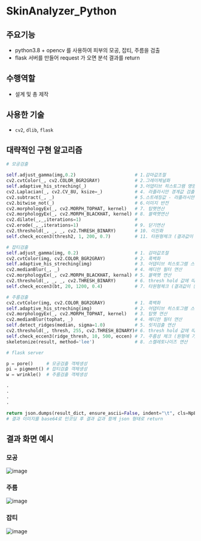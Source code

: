 # SkinAnalyzer_Python

## 주요기능

- python3.8 + opencv 를 사용하여 피부의 모공, 잡티, 주름을 검출 
- flask 서버를 만들어 request 가 오면 분석 결과를 return

## 수행역할
- 설계 및 총 제작

## 사용한 기술
- `cv2`, `dlib`, `flask`

## 대략적인 구현 알고리즘
``` python
# 모공검출

self.adjust_gamma(img,0.2)                      # 1.감마값조절
cv2.cvtColor(_, cv2.COLOR_BGR2GRAY)             # 2.그레이체널화
self.adaptive_his_streching(_)                  # 3.어댑티브 히스토그램 명암대비
cv2.Laplacian(_, cv2.CV_8U, ksize=_)            # 4. 라플라시안 경계값 검출
cv2.subtract(_, _)                              # 5.스트레칭값 - 라플라시안 값
cv2.bitwise_not(_)                              # 6.이미지 반전
cv2.morphologyEx(_, cv2.MORPH_TOPHAT, kernel)   # 7. 탑햇연산
cv2.morphologyEx(_, cv2.MORPH_BLACKHAT, kernel) # 8. 블랙햇연산
cv2.dilate(_,_,iterations=1)                    #
cv2.erode(_,_,iterations=1)                     # 9. 닫기연산
cv2.threshold(_, _, _, cv2.THRESH_BINARY)       # 10. 이진화
self.check_eccen3(thresh2, 1, 200, 0.7)         # 11. 타원형체크 (결과값이 원형에 가까운지 검출)

```  
``` python
# 잡티검출
self.adjust_gamma(img, 0.2)                     # 1. 감마값조절
cv2.cvtColor(img, cv2.COLOR_BGR2GRAY)           # 2. 흑백화
self.adaptive_his_streching(img)                # 3. 어댑티브 히스토그램 스트레칭 연산
cv2.medianBlur(_, _)                            # 4. 메디안 필터 연산
cv2.morphologyEx(_, cv2.MORPH_BLACKHAT, kernal) # 5. 블랙햇 연산
cv2.threshold(_, _, _, cv2.THRESH_BINARY)       # 6. thresh hold 값에 따른 이진화
self.check_eccen3(bt, 20, 1200, 0.4)            # 7. 타원형체크 (결과값이 원형에 가까운지 검출)
```  
``` python
# 주름검출
cv2.cvtColor(img, cv2.COLOR_BGR2GRAY)           # 1. 흑백화
self.adaptive_his_streching(img)                # 2. 어댑티브 히스토그램 스트레칭 연산
cv2.morphologyEx(_, cv2.MORPH_TOPHAT, kernel)   # 3. 탑햇 연산
cv2.medianBlur(tophat, _)                       # 4. 메디안 필터 연산
self.detect_ridges(median, sigma=1.0)           # 5. 릿지검출 연산
cv2.threshold(_, thresh, 255, cv2.THRESH_BINARY)# 6. thresh hold 값에 따른 이진화
self.check_eccen3(ridge_thresh, 10, 500, eccen) # 7. 주름성 체크 (원형에 가까운 모양인지 선형에 가까운 모양인지 체크)
skeletonize(result, method='lee')               # 8. 스켈레토나이즈 연산

```

``` python
# flask server

p = pore()     # 모공검출 객체생성
pi = pigment() # 잡티검출 객체생성
w = wrinkle()  # 주름검출 객체생성

.
.
.
.

return json.dumps(result_dict, ensure_ascii=False, indent="\t", cls=NpEncoder) 
# 결과 이미지를 base64로 인코딩 후 결과 값과 함께 json 형태로 return

```
## 결과 화면 예시

### 모공
![image](https://user-images.githubusercontent.com/42457589/142145977-762dd5d3-59ef-4235-b798-904b579898de.png)
  
### 주름
![image](https://user-images.githubusercontent.com/42457589/142145853-b3d502f0-d94e-4758-b506-1f3b732f538f.png)
  
### 잡티
![image](https://user-images.githubusercontent.com/42457589/142146069-4154dc9d-39d1-4cd1-b01e-a9e4d72d64a2.png)

